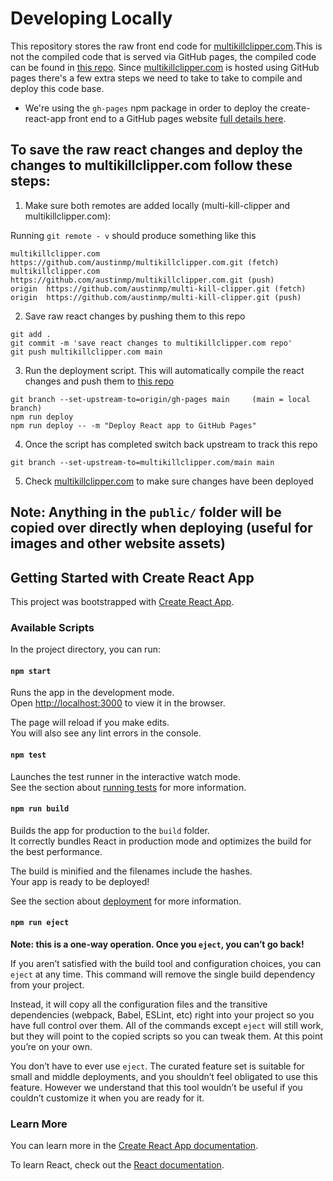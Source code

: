 # Developing Locally
This repository stores the raw front end code for [multikillclipper.com](https://www.multikillclipper.com/).This is not the compiled code that is served via GitHub pages, the compiled code can be found in [this repo](https://github.com/austinmp/multi-kill-clipper/tree/gh-pages). Since [multikillclipper.com](https://www.multikillclipper.com/) is hosted using GitHub pages there's a few extra steps we need to take to take to compile and deploy this code base.

* We're using the `gh-pages` npm package in order to deploy the create-react-app front end to a GitHub pages website [full details here](https://github.com/tschaub/gh-pages).

## To save the raw react changes and deploy the changes to multikillclipper.com follow these steps:
1. Make sure both remotes are added locally (multi-kill-clipper and multikillclipper.com):

Running `git remote - v` should produce something like this
```
multikillclipper.com    https://github.com/austinmp/multikillclipper.com.git (fetch)
multikillclipper.com    https://github.com/austinmp/multikillclipper.com.git (push) 
origin  https://github.com/austinmp/multi-kill-clipper.git (fetch)
origin  https://github.com/austinmp/multi-kill-clipper.git (push)
```

2. Save raw react changes by pushing them to this repo
```
git add .
git commit -m 'save react changes to multikillclipper.com repo'
git push multikillclipper.com main
```

3. Run the deployment script. This will automatically compile the react changes and push them to [this repo](https://github.com/austinmp/multi-kill-clipper/tree/gh-pages)
``` 
git branch --set-upstream-to=origin/gh-pages main     (main = local branch)    
npm run deploy
npm run deploy -- -m "Deploy React app to GitHub Pages"
```

4. Once the script has completed switch back upstream to track this repo
```
git branch --set-upstream-to=multikillclipper.com/main main 
```

5. Check [multikillclipper.com](https://www.multikillclipper.com/) to make sure changes have been deployed


## Note: Anything in the `public/` folder will be copied over directly when deploying (useful for images and other website assets)


## Getting Started with Create React App

This project was bootstrapped with [Create React App](https://github.com/facebook/create-react-app).

### Available Scripts

In the project directory, you can run:

#### `npm start`

Runs the app in the development mode.\
Open [http://localhost:3000](http://localhost:3000) to view it in the browser.

The page will reload if you make edits.\
You will also see any lint errors in the console.

#### `npm test`

Launches the test runner in the interactive watch mode.\
See the section about [running tests](https://facebook.github.io/create-react-app/docs/running-tests) for more information.

#### `npm run build`

Builds the app for production to the `build` folder.\
It correctly bundles React in production mode and optimizes the build for the best performance.

The build is minified and the filenames include the hashes.\
Your app is ready to be deployed!

See the section about [deployment](https://facebook.github.io/create-react-app/docs/deployment) for more information.

#### `npm run eject`

**Note: this is a one-way operation. Once you `eject`, you can’t go back!**

If you aren’t satisfied with the build tool and configuration choices, you can `eject` at any time. This command will remove the single build dependency from your project.

Instead, it will copy all the configuration files and the transitive dependencies (webpack, Babel, ESLint, etc) right into your project so you have full control over them. All of the commands except `eject` will still work, but they will point to the copied scripts so you can tweak them. At this point you’re on your own.

You don’t have to ever use `eject`. The curated feature set is suitable for small and middle deployments, and you shouldn’t feel obligated to use this feature. However we understand that this tool wouldn’t be useful if you couldn’t customize it when you are ready for it.

### Learn More

You can learn more in the [Create React App documentation](https://facebook.github.io/create-react-app/docs/getting-started).

To learn React, check out the [React documentation](https://reactjs.org/).
